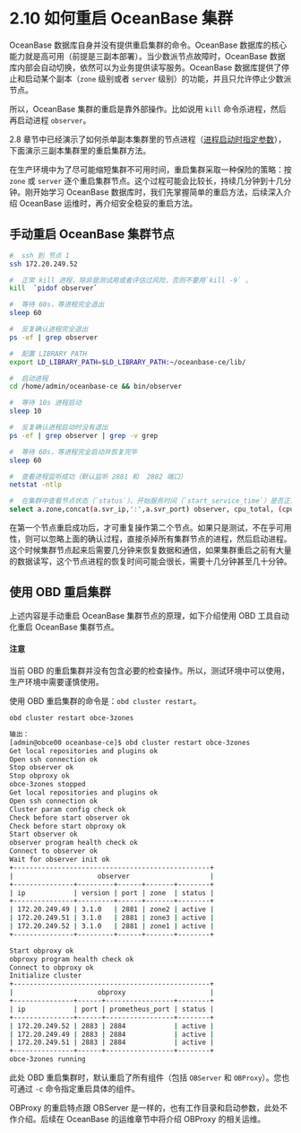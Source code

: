 # 2.10 如何重启 OceanBase 集群

OceanBase 数据库自身并没有提供重启集群的命令。OceanBase 数据库的核心能力就是高可用（前提是三副本部署）。当少数派节点故障时，OceanBase 数据库内部会自动切换，依然可以为业务提供读写服务。OceanBase 数据库提供了停止和启动某个副本（`zone` 级别或者 `server` 级别）的功能，并且只允许停止少数派节点。

所以，OceanBase 集群的重启是靠外部操作。比如说用 `kill` 命令杀进程，然后再启动进程 `observer`。

2.8 章节中已经演示了如何杀单副本集群里的节点进程（[进程启动时指定参数](../2.chapter-2-how-to-deploy-oceanbase-community-edition/9.2-8-how-to-view-and-modify-the-parameter-cluster-of.md)），下面演示三副本集群里的重启集群方法。

在生产环境中为了尽可能缩短集群不可用时间，重启集群采取一种保险的策略：按 `zone` 或 `server` 逐个重启集群节点。这个过程可能会比较长，持续几分钟到十几分钟。刚开始学习 OceanBase 数据库时，我们先掌握简单的重启方法，后续深入介绍 OceanBase 运维时，再介绍安全稳妥的重启方法。

## 手动重启 OceanBase 集群节点

```bash
#  ssh 到 节点 1
ssh 172.20.249.52

#  正常 kill 进程，除非是测试用或者评估过风险，否则不要用`kill -9` 。
kill  `pidof observer`

#  等待 60s，等进程完全退出
sleep 60

#  反复确认进程完全退出
ps -ef | grep observer

#  配置 LIBRARY PATH
export LD_LIBRARY_PATH=$LD_LIBRARY_PATH:~/oceanbase-ce/lib/

#  启动进程
cd /home/admin/oceanbase-ce && bin/observer

#  等待 10s 进程启动
sleep 10

#  反复确认进程启动时没有退出
ps -ef | grep observer | grep -v grep

#  等待 60s，等进程完全启动并恢复完毕
sleep 60

#  查看进程监听成功（默认监听 2881 和  2882 端口）
netstat -ntlp

#  在集群中查看节点状态（`status`）、开始服务时间（`start_service_time`）是否正常。
select a.zone,concat(a.svr_ip,':',a.svr_port) observer, cpu_total, (cpu_total-cpu_assigned) cpu_free, round(mem_total/1024/1024/1024) mem_total_gb, round((mem_total-mem_assigned)/1024/1024/1024) mem_free_gb, usec_to_time(b.last_offline_time) last_offline_time, usec_to_time(b.start_service_time) start_service_time, b.status, usec_to_time(b.stop_time) stop_time, b.build_version  from __all_virtual_server_stat a join __all_server b on (a.svr_ip=b.svr_ip and a.svr_port=b.svr_port) order by a.zone, a.svr_ip;
```

在第一个节点重启成功后，才可重复操作第二个节点。如果只是测试，不在乎可用性，则可以忽略上面的确认过程，直接杀掉所有集群节点的进程，然后启动进程。这个时候集群节点起来后需要几分钟来恢复数据和通信，如果集群重启之前有大量的数据读写，这个节点进程的恢复时间可能会很长，需要十几分钟甚至几十分钟。

## 使用 OBD 重启集群

上述内容是手动重启 OceanBase 集群节点的原理，如下介绍使用 OBD 工具自动化重启 OceanBase 集群节点。

  <main id="notice" type='notice'>
    <h4>注意</h4>
    <p>当前 OBD 的重启集群并没有包含必要的检查操作。所以，测试环境中可以使用，生产环境中需要谨慎使用。</p>
  </main>

使用 OBD 重启集群的命令是：`obd cluster restart`。

```bash
obd cluster restart obce-3zones

输出：
[admin@obce00 oceanbase-ce]$ obd cluster restart obce-3zones
Get local repositories and plugins ok
Open ssh connection ok
Stop observer ok
Stop obproxy ok
obce-3zones stopped
Get local repositories and plugins ok
Open ssh connection ok
Cluster param config check ok
Check before start observer ok
Check before start obproxy ok
Start observer ok
observer program health check ok
Connect to observer ok
Wait for observer init ok
+-------------------------------------------------+
|                     observer                    |
+---------------+---------+------+-------+--------+
| ip            | version | port | zone  | status |
+---------------+---------+------+-------+--------+
| 172.20.249.49 | 3.1.0   | 2881 | zone2 | active |
| 172.20.249.51 | 3.1.0   | 2881 | zone3 | active |
| 172.20.249.52 | 3.1.0   | 2881 | zone1 | active |
+---------------+---------+------+-------+--------+

Start obproxy ok
obproxy program health check ok
Connect to obproxy ok
Initialize cluster
+-------------------------------------------------+
|                     obproxy                     |
+---------------+------+-----------------+--------+
| ip            | port | prometheus_port | status |
+---------------+------+-----------------+--------+
| 172.20.249.52 | 2883 | 2884            | active |
| 172.20.249.49 | 2883 | 2884            | active |
| 172.20.249.51 | 2883 | 2884            | active |
+---------------+------+-----------------+--------+
obce-3zones running
```

此处 OBD 重启集群时，默认重启了所有组件（包括 `OBServer` 和 `OBProxy`）。您也可通过 `-c` 命令指定重启具体的组件。

OBProxy 的重启特点跟 OBServer 是一样的，也有工作目录和启动参数，此处不作介绍。后续在 OceanBase 的运维章节中将介绍 OBProxy 的相关运维。
